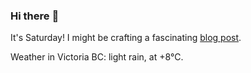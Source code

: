 ### Hi there :wave:

It's Saturday! I might be crafting a fascinating [blog post](https://benjaminwuethrich.dev).

Weather in Victoria BC: light rain, at +8°C.

